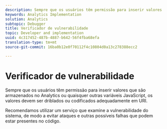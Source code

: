```yaml
---
description: Sempre que os usuários têm permissão para inserir valores que são armazenados no Analytics ou quaisquer outras variáveis JavaScript, os valores devem ser driblados ou codificados adequadamente em URI.
keywords: Analytics Implementation
solution: Analytics
subtopic: Debugger
title: Verificador de vulnerabilidade
topic: Developer and implementation
uuid: 4c317452-487b-4887-b642-56f4fba68efa
translation-type: tm+mt
source-git-commit: 16ba0b12e0f70112f4c10804d0a13c278388ecc2

---
```



# Verificador de vulnerabilidade

Sempre que os usuários têm permissão para inserir valores que são armazenados no Analytics ou quaisquer outras variáveis JavaScript, os valores devem ser driblados ou codificados adequadamente em URI.

Recomendamos utilizar um serviço que examine a vulnerabilidade do sistema, de modo a evitar ataques e outras possíveis falhas que podem estar presentes no código.
